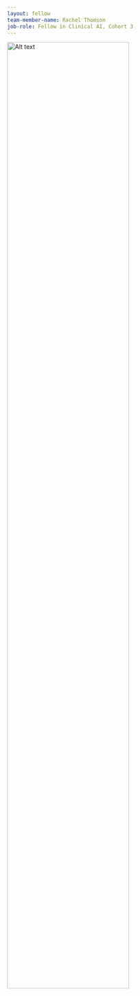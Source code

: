 ```yaml
---
layout: fellow
team-member-name: Rachel Thomson
job-role: Fellow in Clinical AI, Cohort 3
---
```

<img src="/assets/img/fellow/card/RTquote.jpg" alt="Alt text" style="width:75%;">
